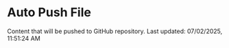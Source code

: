 # Auto Push File

Content that will be pushed to GitHub repository.
Last updated: 07/02/2025, 11:51:24 AM